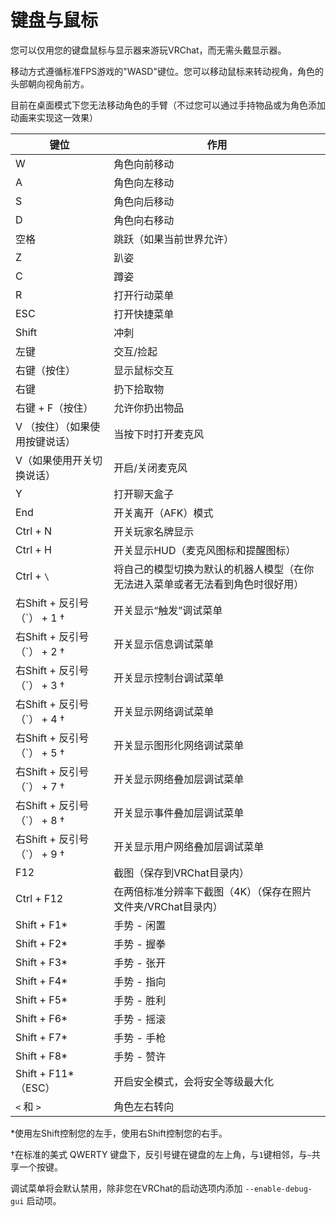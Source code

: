 # 键盘与鼠标

您可以仅用您的键盘鼠标与显示器来游玩VRChat，而无需头戴显示器。

移动方式遵循标准FPS游戏的"WASD"键位。您可以移动鼠标来转动视角，角色的头部朝向视角前方。

目前在桌面模式下您无法移动角色的手臂（不过您可以通过手持物品或为角色添加动画来实现这一效果）

键位 | 作用
-- | --
W | 角色向前移动
A | 角色向左移动
S | 角色向后移动
D | 角色向右移动
空格 | 跳跃（如果当前世界允许）
Z | 趴姿
C | 蹲姿
R | 打开行动菜单
ESC | 打开快捷菜单
Shift | 冲刺
左键 | 交互/捡起
右键（按住） | 显示鼠标交互
右键 | 扔下拾取物
右键 + F（按住） | 允许你扔出物品
V （按住）（如果使用按键说话） | 当按下时打开麦克风
V（如果使用开关切换说话） | 开启/关闭麦克风
Y | 打开聊天盒子
End | 开关离开（AFK）模式
Ctrl + N | 开关玩家名牌显示
Ctrl + H | 开关显示HUD（麦克风图标和提醒图标）
Ctrl + `\` | 将自己的模型切换为默认的机器人模型（在你无法进入菜单或者无法看到角色时很好用）
右Shift + 反引号（\`） + 1 † | 开关显示“触发”调试菜单
右Shift + 反引号（\`） + 2 † | 开关显示信息调试菜单
右Shift + 反引号（\`） + 3 † | 开关显示控制台调试菜单
右Shift + 反引号（\`） + 4 † | 开关显示网络调试菜单
右Shift + 反引号（\`） + 5 † | 开关显示图形化网络调试菜单
右Shift + 反引号（\`） + 7 † | 开关显示网络叠加层调试菜单
右Shift + 反引号（\`） + 8 † | 开关显示事件叠加层调试菜单
右Shift + 反引号（\`） + 9 † | 开关显示用户网络叠加层调试菜单
F12 | 截图（保存到VRChat目录内）
Ctrl + F12 | 在两倍标准分辨率下截图（4K）（保存在照片文件夹/VRChat目录内）
Shift + F1\* | 手势 - 闲置
Shift + F2\* | 手势 - 握拳
Shift + F3\* | 手势 - 张开
Shift + F4\* | 手势 - 指向
Shift + F5\* | 手势 - 胜利
Shift + F6\* | 手势 - 摇滚
Shift + F7\* | 手势 - 手枪
Shift + F8\* | 手势 - 赞许
Shift + F11\*（ESC） | 开启安全模式，会将安全等级最大化
`<` 和 `>` | 角色左右转向

*使用左Shift控制您的左手，使用右Shift控制您的右手。

†在标准的美式 QWERTY 键盘下，反引号键在键盘的左上角，与`1`键相邻，与`~`共享一个按键。

调试菜单将会默认禁用，除非您在VRChat的启动选项内添加 `--enable-debug-gui` 启动项。
